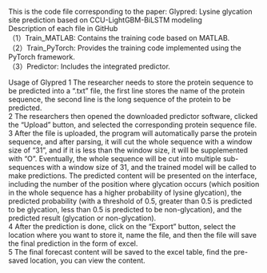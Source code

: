 This is the code file corresponding to the paper: Glypred: Lysine glycation site prediction based on CCU-LightGBM-BiLSTM modeling  
Description of each file in GitHub  
（1）Train_MATLAB: Contains the training code based on MATLAB.  
（2）Train_PyTorch: Provides the training code implemented using the PyTorch framework.  
（3）Predictor: Includes the integrated predictor.  

Usage of Glypred
1 The researcher needs to store the protein sequence to be predicted into a “.txt” file, the first line stores the name of the protein sequence, the second line is the long sequence of the protein to be predicted.  
2 The researchers then opened the downloaded predictor software, clicked the “Upload” button, and selected the corresponding protein sequence file.
3 After the file is uploaded, the program will automatically parse the protein sequence, and after parsing, it will cut the whole sequence with a window size of “31”, and if it is less than the window size, it will be supplemented with “O”. Eventually, the whole sequence will be cut into multiple sub-sequences with a window size of 31, and the trained model will be called to make predictions. The predicted content will be presented on the interface, including the number of the position where glycation occurs (which position in the whole sequence has a higher probability of lysine glycation), the predicted probability (with a threshold of 0.5, greater than 0.5 is predicted to be glycation, less than 0.5 is predicted to be non-glycation), and the predicted result (glycation or non-glycation).  
4 After the prediction is done, click on the “Export” button, select the location where you want to store it, name the file, and then the file will save the final prediction in the form of excel.  
5 The final forecast content will be saved to the excel table, find the pre-saved location, you can view the content.  





  


